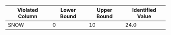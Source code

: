 | Violated Column | Lower Bound | Upper Bound | Identified Value |
| --- | --- | --- | --- |
| SNOW | 0 | 10 | 24.0 |
